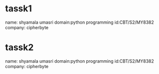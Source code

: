 # tassk1
name: shyamala umasri
domain:python programming
id:CBT/S2/MY8382
company: cipherbyte
# tassk2
name: shyamala umasri
domain:python programming
id:CBT/S2/MY8382
company: cipherbyte

